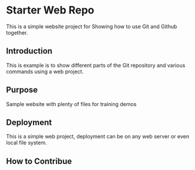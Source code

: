 # Starter Web Repo

This is a simple website project for Showing how to use Git and Github together.

## Introduction

This is example is to show different parts of the Git repository and various commands using a web project.

## Purpose

Sample website with plenty of files for training demos

## Deployment

This is a simple web project, deployment can be on any web server or even local file system.

## How to Contribue